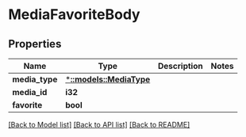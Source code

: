 # MediaFavoriteBody

## Properties

Name | Type | Description | Notes
------------ | ------------- | ------------- | -------------
**media_type** | [***::models::MediaType**](MediaType.md) |  |
**media_id** | **i32** |  |
**favorite** | **bool** |  |

[[Back to Model list]](../README.md#documentation-for-models) [[Back to API list]](../README.md#documentation-for-api-endpoints) [[Back to README]](../README.md)